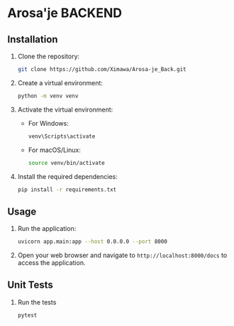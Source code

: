# Arosa'je BACKEND

## Installation

1. Clone the repository:

   ```bash
   git clone https://github.com/Ximawa/Arosa-je_Back.git
   ```

2. Create a virtual environment:

   ```bash
   python -m venv venv
   ```

3. Activate the virtual environment:

   - For Windows:

     ```bash
     venv\Scripts\activate
     ```

   - For macOS/Linux:

     ```bash
     source venv/bin/activate
     ```

4. Install the required dependencies:

   ```bash
   pip install -r requirements.txt
   ```

## Usage

1. Run the application:

   ```bash
   uvicorn app.main:app --host 0.0.0.0 --port 8000
   ```

2. Open your web browser and navigate to `http://localhost:8000/docs` to access the application.

## Unit Tests

1. Run the tests

   ```bash
   pytest
   ```
